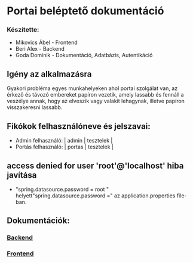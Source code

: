 # Portai beléptető dokumentáció
### Készítette:

* Mikovics Ábel - Frontend
* Beri Alex - Backend
* Goda Dominik - Dokumentáció, Adatbázis, Autentikáció

## Igény az alkalmazásra
Gyakori probléma egyes munkahelyeken ahol portai szolgálat van, az érkező és távozó
embereket papíron vezetik, amely lassabb és fennáll a veszélye annak,
hogy az elveszik vagy valakit lehagynak, illetve papíron visszakeresni lassabb.

## Fikókok felhasználóneve és jelszavai:
* Admin felhasználó: | admin | tesztelek |
* Portás felhasználó: | portas | tesztelek |

## access denied for user 'root'@'localhost' hiba javítása  
* "spring.datasource.password = root " helyett"spring.datasource.password =" az application.properties file-ban.

## Dokumentációk:
### [Backend](/documentation/backend/main.md) <br>
### [Frontend](/documentation/frontend/main.md) <br>
